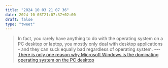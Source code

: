 ```yaml
---
title: "2024 10 03 21 07 36"
date: 2024-10-03T21:07:37+02:00
draft: false
type: "tweet"
---
```

> In fact, you rarely have anything to do with the operating system on a PC desktop or laptop, you mostly only deal with desktop applications - and they can suck equally bad regardless of operating system. --- [There is only one reason why Microsoft Windows is the dominating operating system on the PC desktop](https://unixdigest.com/articles/only-one-reason-why-windows-is-the-dominating-os-on-the-pc-desktop.html)
